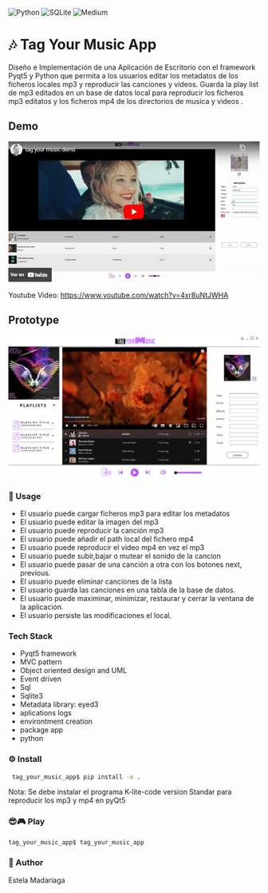 ![Python](https://img.shields.io/badge/python-3670A0?style=for-the-badge&logo=python&logoColor=ffdd54) ![SQLite](https://img.shields.io/badge/sqlite-%2307405e.svg?style=for-the-badge&logo=sqlite&logoColor=white) ![Medium](https://img.shields.io/badge/Medium-12100E?style=for-the-badge&logo=medium&logoColor=white)


# 🎶 Tag Your Music App
Diseño e Implementación de una Aplicación de Escritorio  con el framework Pyqt5 y Python que permita a los usuarios editar los metadatos de los ficheros locales mp3 y reproducir las canciones y videos.
Guarda la play list de mp3 editados en un base de datos local para reproducir los ficheros mp3 editatos y los ficheros mp4 de los  directorios de musica y videos .


## Demo

![Demo - Tag Your Music](https://github.com/estelacode/tag_your_music_app/blob/master/src/assets/portada_tag_your_music_app.jpg)

Youtube Video: https://www.youtube.com/watch?v=4xr8uNtJWHA

## Prototype
![Prototype - Tag Your Music](https://github.com/estelacode/tag_your_music_app/blob/master/src/assets/images/ux.png)



### 🚀 Usage
* El usuario puede cargar ficheros mp3 para editar los metadatos
* El usuario puede editar la imagen del mp3 
* El usuario puede reproducir la canción mp3
* El usuario puede añadir el path local del fichero mp4
* El usuario puede reproducir el video mp4 en vez el mp3
* El usuario puede subir,bajar o mutear el sonido de la cancion
* El usuario puede pasar de una canción a otra con los botones next, previous.
* El usuario puede eliminar canciones de la lista
* El usuario guarda las canciones en una tabla de la base de datos.
* El usuario puede maximinar, minimizar, restaurar y cerrar la ventana de la aplicación.
* El usuario persiste las modificaciones el local.

### Tech Stack
* Pyqt5 framework
* MVC pattern
* Object oriented design and UML
* Event driven
* Sql
* Sqlite3
* Metadata library: eyed3
* aplications logs
* environtment creation
* package app
* python

### ⚙️ Install 
```bash
 tag_your_music_app$ pip install -e . 
```
Nota: Se debe instalar el programa K-lite-code version Standar para reproducir los mp3 y mp4 en pyQt5
### 😎🎮 Play 
```bash
tag_your_music_app$ tag_your_music_app
```

### 👋 Author
Estela Madariaga

